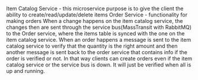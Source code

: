 Item Catalog Service - this microservice purpose is to give the client the ability to create/read/update/delete items
Order Service - functionality for making orders
When a change happens on the item catalog service, the changes then are sent through the service bus(MassTransit with RabbitMQ) to the Order service, where the items table is synced with the one on the item catalog service.
When an order happens a message is sent to the item catalog service to verify that the quantity is the right amount and then another message is sent back to the order service that contains info if the order is verified or not. In that way 
clients can create orders even if the item catalog service or the service bus is down. It will just be verified when all is up and running.
